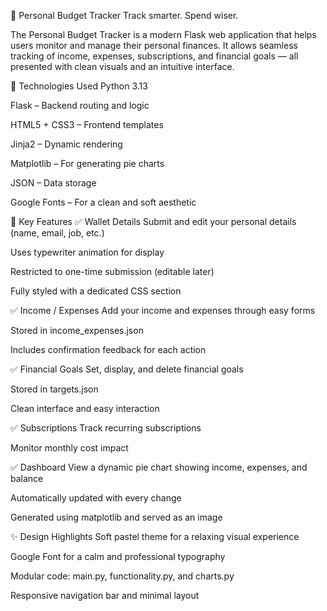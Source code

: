 💼 Personal Budget Tracker
Track smarter. Spend wiser.

The Personal Budget Tracker is a modern Flask web application that helps users monitor and manage their personal finances. It allows seamless tracking of income, expenses, subscriptions, and financial goals — all presented with clean visuals and an intuitive interface.

🔧 Technologies Used
Python 3.13

Flask – Backend routing and logic

HTML5 + CSS3 – Frontend templates

Jinja2 – Dynamic rendering

Matplotlib – For generating pie charts

JSON – Data storage

Google Fonts – For a clean and soft aesthetic

🎯 Key Features
✅ Wallet Details
Submit and edit your personal details (name, email, job, etc.)

Uses typewriter animation for display

Restricted to one-time submission (editable later)

Fully styled with a dedicated CSS section

✅ Income / Expenses
Add your income and expenses through easy forms

Stored in income_expenses.json

Includes confirmation feedback for each action

✅ Financial Goals
Set, display, and delete financial goals

Stored in targets.json

Clean interface and easy interaction

✅ Subscriptions
Track recurring subscriptions

Monitor monthly cost impact

✅ Dashboard
View a dynamic pie chart showing income, expenses, and balance

Automatically updated with every change

Generated using matplotlib and served as an image

✨ Design Highlights
Soft pastel theme for a relaxing visual experience

Google Font for a calm and professional typography

Modular code: main.py, functionality.py, and charts.py

Responsive navigation bar and minimal layout

